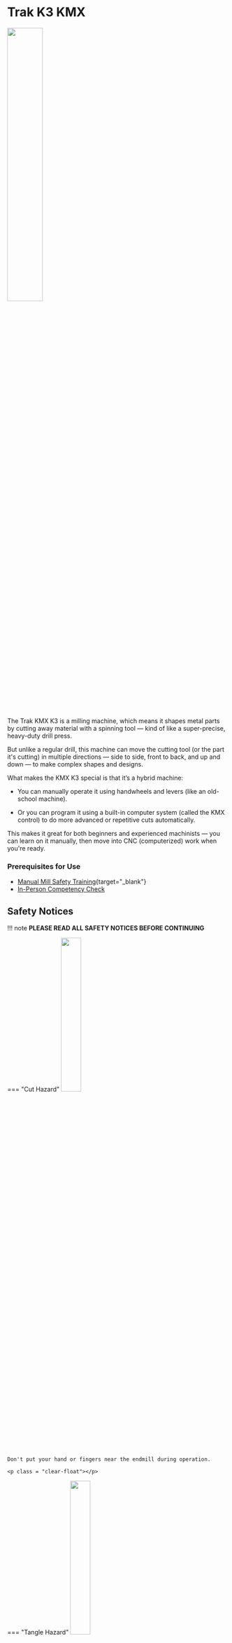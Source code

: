 # Trak K3 KMX

<img src="..\assets\trak_kmx\mill.jpg" class="image-float-right" width=40%>

The Trak KMX K3 is a milling machine, which means it shapes metal parts by cutting away material with a spinning tool — kind of like a super-precise, heavy-duty drill press.

But unlike a regular drill, this machine can move the cutting tool (or the part it's cutting) in multiple directions — side to side, front to back, and up and down — to make complex shapes and designs.

What makes the KMX K3 special is that it’s a hybrid machine:

* You can manually operate it using handwheels and levers (like an old-school machine).

* Or you can program it using a built-in computer system (called the KMX control) to do more advanced or repetitive cuts automatically.

This makes it great for both beginners and experienced machinists — you can learn on it manually, then move into CNC (computerized) work when you're ready.

### Prerequisites for Use

* [Manual Mill Safety Training](https://make.rit.edu/app/maker/training/9){target="_blank"}
* [In-Person Competency Check](#in-person-competency-check)

<p class = "clear-float"></p>

## Safety Notices

!!! note
    **PLEASE READ ALL SAFETY NOTICES BEFORE CONTINUING**

=== "Cut Hazard"
    <img src="..\assets\cut_hazard.webp" class="image-float-right" width=30%>

    Don't put your hand or fingers near the endmill during operation.

    <p class = "clear-float"></p>

=== "Tangle Hazard"
    <img src="..\assets\tangle_hazard.webp" class="image-float-right" width=30%>

    Wear short sleeves or roll up long sleeves

    Secure loose clothing

    Tie up and tuck in long hair

    Remove lanyards, jewelry, gloves, etc.

    <p class = "clear-float"></p>

=== "Debris Hazard"
    <img src="..\assets\debris_hazard.webp" class="image-float-right" width=30%>

    Safety glasses mandatory.

    <p class = "clear-float"></p>

## Controls

<img src="..\assets\trak_kmx\full.jpg" class="image-float-right" width=50%>

A. Spindle Rotation Control

* 1 is CW when in Low Gear
* 2 is CW when in High Gear

B. Spindle Speed Knob

C. Spindle Gear Knob

D. Power Drawbar

E. Quill Fine Adjust Knob

F. Quill Lever

G. Quill Lock

H. DRO (Digital Read Out)

I. ACS (Access Control System)

J. X-Axis Servo Knob

K. Y-Axis Servo Knob

L. Knee Manual Lever

M. Knee Power Feed

<p class = "clear-float"></p>

### Tool Changing

These mills are equipped with an automatic drawbar, as opposed to one you would need to wrench down to secure your collet.

1. Turn the Spindle Control to Low Gear
    * This is to increase the resistance of the spindle and minimize tool movement, lowering risk of injury
2. Raise quill to highest position
3. Turn quill lock to clamp on quill
4. Holding the tool and collet securely near the shank, press the In button
    * The drawbar should engage the collet and pull the tool up
    * You should only need to hold the button for 1-3 seconds

If the tool doesn't engage, there may be a few things to check for first:

- [ ] With the collet removed, can you feel a small grub screw a few inches inside of the spindle?
    * If not, this machine will need to be repaired by Makerspace Staff
- [ ] Is the quill in the highest position?
    * To engage the spline of the power drawbar, the quill needs to be at it's highest
    * If this doesn't correct, this will need to be repaired by Makerspace Staff

### Coolant

These machines are equipped with a minimum quantity coolant system that will mist coolant along an air stream to provide lubrication to the cutting tool. The toggle for this is located above the Quill Fine Adjust Knob.

On the right side of the machine is a blue resevoir of coolant. There is a sight-glass tube on the side that indicates the coolant level. If this is low to empty, ask a Makerspace Staff to top it up.

### Spindle Speed Adjustment

!!! warning
    The spindle speed is only to be adjusted while the spindle is spinning. Failure to do so may cause damage to the machine.

This mill has a High and Low gearing to achieve different speeds and torques. Generally speaking, drilling and cutting steels will require lower speeds. When cutting softer materials, such as brass or aluminum, you will want higher speeds. Though, using smaller tools will also require faster spindle speeds. Below is a handy reference, and there are copies of this around the shop.

[Manual Mill Spindle Speed Charts](./assets/trak_kmx/mill_common_chart.pdf){target="_blank" .md-button}

## In-Person Competency Check

The SHED offers workshops for in-person competency. During this workshop, you will create a 6-sided dice, taking you through a series of steps on workholding, tool selection, edge-finding, etc.

There is an option to complete this on your own, if you feel you are proficient at it. You will be supervised by a guide, there to answer any questions.

## Conversational Programming

<iframe width="800" height="480" src="https://www.youtube.com/embed/DAet30Hs8iY?si=Jh19CM5OL3oZvgxo" title="YouTube video player" frameborder="0" allow="accelerometer; autoplay; clipboard-write; encrypted-media; gyroscope; picture-in-picture; web-share" referrerpolicy="strict-origin-when-cross-origin" allowfullscreen>

</iframe>
